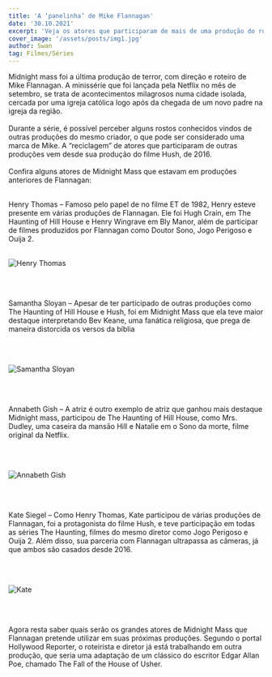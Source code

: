 ```yaml
---
title: 'A ‘panelinha’ de Mike Flannagan'
date: '30.10.2021'
excerpt: 'Veja os atores que participaram de mais de uma produção do roteirista!'
cover_image: '/assets/posts/img1.jpg'
author: Swan
tag: Filmes/Séries
---
```


Midnight mass foi a última produção de terror, com direção e roteiro de Mike
Flannagan. A minissérie que foi lançada pela Netflix no mês de setembro, se
trata de acontecimentos milagrosos numa cidade isolada, cercada por uma igreja
católica logo após da chegada de um novo padre na igreja da região.
\
&nbsp;
\
Durante a série, é possível perceber alguns rostos conhecidos vindos de outras
produções do mesmo criador, o que pode ser considerado uma marca de Mike.
A “reciclagem” de atores que participaram de outras produções vem desde sua
produção do filme Hush, de 2016.
\
&nbsp;
\
Confira alguns atores de Midnight Mass que estavam em produções anteriores
de Flannagan:
\
&nbsp;

Henry Thomas – Famoso pelo papel de no filme ET de 1982, Henry esteve
presente em várias produções de Flannagan. Ele foi Hugh Crain, em The
Haunting of Hill House e Henry Wingrave em Bly Manor, além de participar de
filmes produzidos por Flannagan como Doutor Sono, Jogo Perigoso e Ouija 2.
\
&nbsp;

![Henry Thomas](/assets/posts/flannagan/henry.jpg)

\
&nbsp;

Samantha Sloyan – Apesar de ter participado de outras produções como The
Haunting of Hill House e Hush, foi em Midnight Mass que ela teve maior destaque
interpretando Bev Keane, uma fanática religiosa, que prega de maneira
distorcida os versos da bíblia

\
&nbsp;

![Samantha Sloyan](/assets/posts/flannagan/bev.jpg)

\
&nbsp;

Annabeth Gish – A atriz é outro exemplo de atriz que ganhou mais destaque
Midnight mass, participou de The Haunting of Hill House, como Mrs. Dudley, uma
caseira da mansão Hill e Natalie em o Sono da morte, filme original da Netflix.

\
&nbsp;


![Annabeth Gish](/assets/posts/flannagan/annabeth.jpg)


\
&nbsp;


Kate Siegel – Como Henry Thomas, Kate participou de várias produções de
Flannagan, foi a protagonista do filme Hush, e teve participação em todas as
séries The Haunting, filmes do mesmo diretor como Jogo Perigoso e Ouija 2.
Além disso, sua parceria com Flannagan ultrapassa as câmeras, já que ambos
são casados desde 2016.

\
&nbsp;


![Kate](/assets/posts/flannagan/kate.jpg)

\
&nbsp;


Agora resta saber quais serão os grandes atores de Midnight Mass que
Flannagan pretende utilizar em suas próximas produções. Segundo o portal
Hollywood Reporter, o roteirista e diretor já está trabalhando em outra produção,
que seria uma adaptação de um clássico do escritor Edgar Allan Poe, chamado
The Fall of the House of Usher.
\
&nbsp;